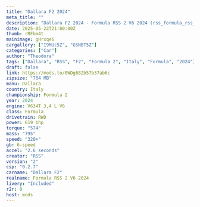```yaml
---
title: "Dallara F2 2024"
meta_title: ""
description: "Dallara F2 2024 - Formula RSS 2 V6 2024 (rss_formula_rss_2_v6_2024) by RSS"
date: 2025-05-22T21:00:00Z
thumb: rRFbm4t
mainimage: gHrxqe6
cargallery: ["I9MUc5Z", "GSNBT5Z"]
categories: ["Car"]
author: "Theodora"
tags: ["Dallara", "RSS", "F2", "Formula 2", "Italy", "Formula", "2024"]
draft: false
link: https://mods.to/0WDg682b57b37ab6c
zipsize: "704 MB"
manu: Dallara
country: Italy
championship: Formula 2
year: 2024
engine: V634T 3,4 L V6
class: Formula
drivetrain: RWD
power: 619 bhp 
torque: "574"
mass: "795"
speed: "320+"
gb: 6-speed
accel: "2.6 seconds"
creator: "RSS"
version: "2"
csp: "0.2.7"
carname: "Dallara F2"
realname: Formula RSS 2 V6 2024
livery: "Included"
r2r: 0
host: mods
---
```

